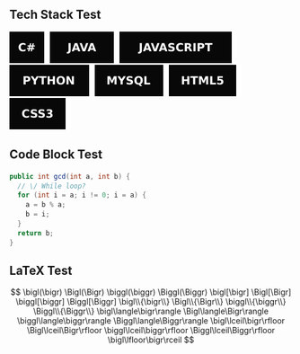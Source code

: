 ## Tech Stack Test
<img src="svg/cs.svg"><img src="svg/java.svg"><img src="svg/javascript.svg"><img src="svg/python.svg"><img src="svg/mysql.svg"><img src="svg/html5.svg"><img src="svg/css3.svg">

## Code Block Test
```Java
public int gcd(int a, int b) {
  // \/ While loop?
  for (int i = a; i != 0; i = a) {
    a = b % a;
    b = i;
  }
  return b;
}
```

## LaTeX Test

$$
\bigl(\bigr) \Bigl(\Bigr) \biggl(\biggr) \Biggl(\Biggr)
\bigl[\bigr] \Bigl[\Bigr] \biggl[\biggr] \Biggl[\Biggr]
\bigl\\{\bigr\\} \Bigl\\{\Bigr\\} \biggl\\{\biggr\\} \Biggl\\{\Biggr\\}
\bigl\langle\bigr\rangle \Bigl\langle\Bigr\rangle \biggl\langle\biggr\rangle \Biggl\langle\Biggr\rangle
\bigl\lceil\bigr\rfloor \Bigl\lceil\Bigr\rfloor \biggl\lceil\biggr\rfloor \Biggl\lceil\Biggr\rfloor
\bigl\lfloor\bigr\rceil
$$
<!--
$$
\bigl\lfloor\bigr\rceil \Bigl\lfloor\Bigr\rceil \biggl\lfloor\biggr\rceil \Biggl\lfloor\Biggr\rceil
\big| \Big| \bigg| \Bigg|
\big\| \Big\| \bigg\| \Bigg\|
\sum_{n=0}^\infty \frac{1}{2^n}
\sqrt[3]{\frac{1}{2}}
\lim_{x\to0}
\Biggl( \iint e^{-((\rho \cos \theta)^2+(\rho \sin \theta)^2)} \bigg| \frac{d(x, y)}{d(\rho, \theta)} \bigg| \Biggr)^{\frac{1}{2}}
\mathbb{ABCDEFGHIJKLMNOPQRSTUVWXYZabcdefghijklmnopqrstuvwxyz}
\mathbf{ABCDEFGHIJKLMNOPQRSTUVWXYZabcdefghijklmnopqrstuvwxyz}
\mathit{ABCDEFGHIJKLMNOPQRSTUVWXYZabcdefghijklmnopqrstuvwxyz}
\pmb{ABCDEFGHIJKLMNOPQRSTUVWXYZabcdefghijklmnopqrstuvwxyz}
\mathtt{ABCDEFGHIJKLMNOPQRSTUVWXYZabcdefghijklmnopqrstuvwxyz}
\mathrm{ABCDEFGHIJKLMNOPQRSTUVWXYZabcdefghijklmnopqrstuvwxyz}
\mathsf{ABCDEFGHIJKLMNOPQRSTUVWXYZabcdefghijklmnopqrstuvwxyz}
\mathcal{ABCDEFGHIJKLMNOPQRSTUVWXYZabcdefghijklmnopqrstuvwxyz}
\mathscr{ABCDEFGHIJKLMNOPQRSTUVWXYZabcdefghijklmnopqrstuvwxyz}
\mathfrak{ABCDEFGHIJKLMNOPQRSTUVWXYZabcdefghijklmnopqrstuvwxyz}
$$-->